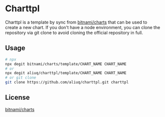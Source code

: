 # Charttpl

Charttpl is a template by sync from [bitnami/charts](https://github.com/bitnami/charts) that can be used to create a new chart. If you don't have a node environment, you can clone the repository via git clone to avoid cloning the official repository in full.

## Usage

```bash
# npx
npx degit bitnami/charts/template/CHART_NAME CHART_NAME
# or
npx degit aliuq/charttpl/template/CHART_NAME CHART_NAME
# or git clone
git clone https://github.com/aliuq/charttpl.git charttpl
```

## License

[bitnami/charts](https://github.com/bitnami/charts/blob/main/LICENSE.md)
